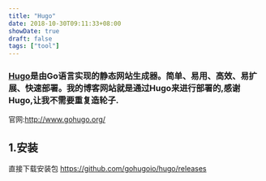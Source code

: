 ```yaml
---
title: "Hugo"
date: 2018-10-30T09:11:33+08:00
showDate: true
draft: false
tags: ["tool"]
---
```


### [Hugo](http://www.gohugo.org/)是由Go语言实现的静态网站生成器。简单、易用、高效、易扩展、快速部署。我的博客网站就是通过Hugo来进行部署的,感谢Hugo,让我不需要重复造轮子.
官网:http://www.gohugo.org/
<br>
## 1.安装
直接下载安装包 https://github.com/gohugoio/hugo/releases
